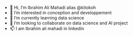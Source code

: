 - 👋 Hi, I’m Ibrahim Ali Mahadi alias @kitokoh 
- 👀 I’m interested in conception and developpement
- 🌱 I’m currently learning data science
- 💞️ I’m looking to collaborate on data science and AI project
- 📫  I am Ibrahim ali mahadi in linkedin

<!---
kitokoh/kitokoh is a ✨ special ✨ repository because its `README.md` (this file) appears on your GitHub profile.
You can click the Preview link to take a look at your changes.
--->
